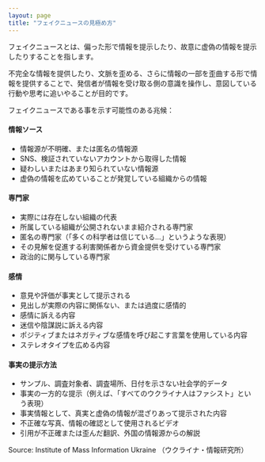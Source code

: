 ```yaml
---
layout: page
title: "フェイクニュースの見極め方"
---
```


フェイクニュースとは、偏った形で情報を提示したり、故意に虚偽の情報を提示したりすることを指します。

不完全な情報を提供したり、文脈を歪める、さらに情報の一部を歪曲する形で情報を提供することで、発信者が情報を受け取る側の意識を操作し、意図している行動や思考に追いやることが目的です。


フェイクニュースである事を示す可能性のある兆候：

#### 情報ソース

* 情報源が不明確、または匿名の情報源
* SNS、検証されていないアカウントから取得した情報
* 疑わしいまたはあまり知られていない情報源
* 虚偽の情報を広めていることが発覚している組織からの情報


#### 専門家

* 実際には存在しない組織の代表
* 所属している組織が公開されないまま紹介される専門家
* 匿名の専門家（「多くの科学者は信じている…」というような表現）
* その見解を促進する利害関係者から資金提供を受けている専門家
* 政治的に関与している専門家


#### 感情

* 意見や評価が事実として提示される
* 見出しが実際の内容に関係ない、または過度に感情的
* 感情に訴える内容
* 迷信や陰謀説に訴える内容
* ポジティブまたはネガティブな感情を呼び起こす言葉を使用している内容
* ステレオタイプを広める内容


#### 事実の提示方法

* サンプル、調査対象者、調査場所、日付を示さない社会学的データ
* 事実の一方的な提示（例えば、「すべてのウクライナ人はファシスト」という表現）
* 事実情報として、真実と虚偽の情報が混ざりあって提示された内容
* 不正確な写真、情報の確認として使用されるビデオ
* 引用が不正確または歪んだ翻訳、外国の情報源からの解説

Source: Institute of Mass Information Ukraine （ウクライナ・情報研究所）
